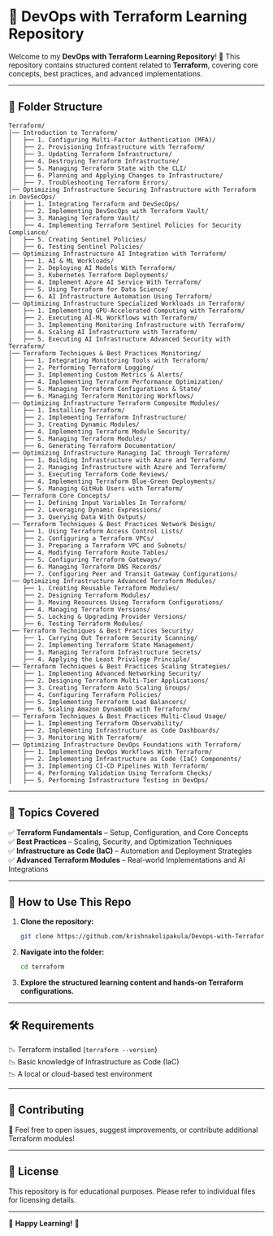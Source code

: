 # 📌 DevOps with Terraform Learning Repository  

Welcome to my **DevOps with Terraform Learning Repository**! 🚀 This repository contains structured content related to **Terraform**, covering core concepts, best practices, and advanced implementations.  

---

## 📂 Folder Structure  

```plaintext
Terraform/
│── Introduction to Terraform/
│   ├── 1. Configuring Multi-Factor Authentication (MFA)/
│   ├── 2. Provisioning Infrastructure with Terraform/
│   ├── 3. Updating Terraform Infrastructure/
│   ├── 4. Destroying Terraform Infrastructure/
│   ├── 5. Managing Terraform State with the CLI/
│   ├── 6. Planning and Applying Changes to Infrastructure/
│   ├── 7. Troubleshooting Terraform Errors/
│── Optimizing Infrastructure Securing Infrastructure with Terraform in DevSecOps/
│   ├── 1. Integrating Terraform and DevSecOps/
│   ├── 2. Implementing DevSecOps with Terraform Vault/
│   ├── 3. Managing Terraform Vault/
│   ├── 4. Implementing Terraform Sentinel Policies for Security Compliance/
│   ├── 5. Creating Sentinel Policies/
│   ├── 6. Testing Sentinel Policies/
│── Optimizing Infrastructure AI Integration with Terraform/
│   ├── 1. AI & ML Workloads/
│   ├── 2. Deploying AI Models With Terraform/
│   ├── 3. Kubernetes Terraform Deployments/
│   ├── 4. Implement Azure AI Service With Terraform/
│   ├── 5. Using Terraform for Data Science/
│   ├── 6. AI Infrastructure Automation Using Terraform/
│── Optimizing Infrastructure Specialized Workloads in Terraform/
│   ├── 1. Implementing GPU-Accelerated Computing with Terraform/
│   ├── 2. Executing AI-ML Workflows with Terraform/
│   ├── 3. Implementing Monitoring Infrastructure with Terraform/
│   ├── 4. Scaling AI Infrastructure with Terraform/
│   ├── 5. Executing AI Infrastructure Advanced Security with Terraform/
│── Terraform Techniques & Best Practices Monitoring/
│   ├── 1. Integrating Monitoring Tools with Terraform/
│   ├── 2. Performing Terraform Logging/
│   ├── 3. Implementing Custom Metrics & Alerts/
│   ├── 4. Implementing Terraform Performance Optimization/
│   ├── 5. Managing Terraform Configurations & State/
│   ├── 6. Managing Terraform Monitoring Workflows/
│── Optimizing Infrastructure Terraform Composite Modules/
│   ├── 1. Installing Terraform/
│   ├── 2. Implementing Terraform Infrastructure/
│   ├── 3. Creating Dynamic Modules/
│   ├── 4. Implementing Terraform Module Security/
│   ├── 5. Managing Terraform Modules/
│   ├── 6. Generating Terraform Documentation/
│── Optimizing Infrastructure Managing IaC through Terraform/
│   ├── 1. Building Infrastructure with Azure and Terraform/
│   ├── 2. Managing Infrastructure with Azure and Terraform/
│   ├── 3. Executing Terraform Code Reviews/
│   ├── 4. Implementing Terraform Blue-Green Deployments/
│   ├── 5. Managing GitHub Users with Terraform/
│── Terraform Core Concepts/
│   ├── 1. Defining Input Variables In Terraform/
│   ├── 2. Leveraging Dynamic Expressions/
│   ├── 3. Querying Data With Outputs/
│── Terraform Techniques & Best Practices Network Design/
│   ├── 1. Using Terraform Access Control Lists/
│   ├── 2. Configuring a Terraform VPCs/
│   ├── 3. Preparing a Terraform VPC and Subnets/
│   ├── 4. Modifying Terraform Route Tables/
│   ├── 5. Configuring Terraform Gateways/
│   ├── 6. Managing Terraform DNS Records/
│   ├── 7. Configuring Peer and Transit Gateway Configurations/
│── Optimizing Infrastructure Advanced Terraform Modules/
│   ├── 1. Creating Reusable Terraform Modules/
│   ├── 2. Designing Terraform Modules/
│   ├── 3. Moving Resources Using Terraform Configurations/
│   ├── 4. Managing Terraform Versions/
│   ├── 5. Locking & Upgrading Provider Versions/
│   ├── 6. Testing Terraform Modules/
│── Terraform Techniques & Best Practices Security/
│   ├── 1. Carrying Out Terraform Security Scanning/
│   ├── 2. Implementing Terraform State Management/
│   ├── 3. Managing Terraform Infrastructure Secrets/
│   ├── 4. Applying the Least Privilege Principle/
│── Terraform Techniques & Best Practices Scaling Strategies/
│   ├── 1. Implementing Advanced Networking Security/
│   ├── 2. Designing Terraform Multi-Tier Applications/
│   ├── 3. Creating Terraform Auto Scaling Groups/
│   ├── 4. Configuring Terraform Policies/
│   ├── 5. Implementing Terraform Load Balancers/
│   ├── 6. Scaling Amazon DynamoDB with Terraform/
│── Terraform Techniques & Best Practices Multi-Cloud Usage/
│   ├── 1. Implementing Terraform Observability/
│   ├── 2. Implementing Infrastructure as Code Dashboards/
│   ├── 3. Monitoring With Terraform/
│── Optimizing Infrastructure DevOps Foundations with Terraform/
│   ├── 1. Implementing DevOps Workflows With Terraform/
│   ├── 2. Implementing Infrastructure as Code (IaC) Components/
│   ├── 3. Implementing CI-CD Pipelines With Terraform/
│   ├── 4. Performing Validation Using Terraform Checks/
│   ├── 5. Performing Infrastructure Testing in DevOps/
```

---

## 📖 Topics Covered  

✅ **Terraform Fundamentals** – Setup, Configuration, and Core Concepts  
✅ **Best Practices** – Scaling, Security, and Optimization Techniques  
✅ **Infrastructure as Code (IaC)** – Automation and Deployment Strategies  
✅ **Advanced Terraform Modules** – Real-world Implementations and AI Integrations  

---

## 🚀 How to Use This Repo  

1. **Clone the repository:**  
   ```bash
   git clone https://github.com/krishnakolipakula/Devops-with-Terraform.git
   ```
2. **Navigate into the folder:**  
   ```bash
   cd terraform
   ```
3. **Explore the structured learning content and hands-on Terraform configurations.**

---

## 🛠️ Requirements  

📉 Terraform installed (`terraform --version`)  
📉 Basic knowledge of Infrastructure as Code (IaC)  
📉 A local or cloud-based test environment  

---

## 🤝 Contributing  

🙌 Feel free to open issues, suggest improvements, or contribute additional Terraform modules!  

---

## 📝 License  

This repository is for educational purposes. Please refer to individual files for licensing details.  

---

🌟 **Happy Learning!** 🚀
